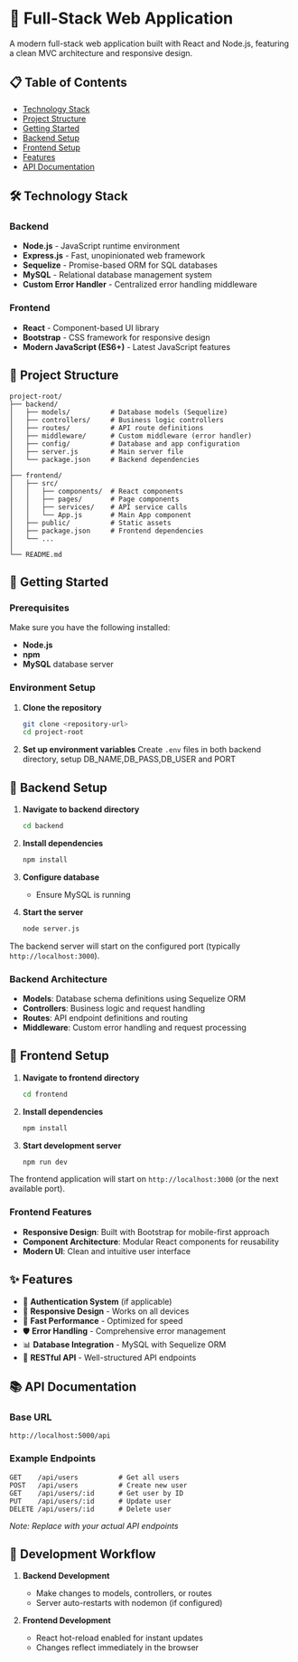 # 🚀 Full-Stack Web Application

A modern full-stack web application built with React and Node.js, featuring a clean MVC architecture and responsive design.

## 📋 Table of Contents

- [Technology Stack](#-technology-stack)
- [Project Structure](#-project-structure)
- [Getting Started](#-getting-started)
- [Backend Setup](#-backend-setup)
- [Frontend Setup](#-frontend-setup)
- [Features](#-features)
- [API Documentation](#-api-documentation)

## 🛠️ Technology Stack

### Backend

- **Node.js** - JavaScript runtime environment
- **Express.js** - Fast, unopinionated web framework
- **Sequelize** - Promise-based ORM for SQL databases
- **MySQL** - Relational database management system
- **Custom Error Handler** - Centralized error handling middleware

### Frontend

- **React** - Component-based UI library
- **Bootstrap** - CSS framework for responsive design
- **Modern JavaScript (ES6+)** - Latest JavaScript features

## 📁 Project Structure

```
project-root/
├── backend/
│   ├── models/          # Database models (Sequelize)
│   ├── controllers/     # Business logic controllers
│   ├── routes/          # API route definitions
│   ├── middleware/      # Custom middleware (error handler)
│   ├── config/          # Database and app configuration
│   ├── server.js        # Main server file
│   └── package.json     # Backend dependencies
│
├── frontend/
│   ├── src/
│   │   ├── components/  # React components
│   │   ├── pages/       # Page components
│   │   ├── services/    # API service calls
│   │   └── App.js       # Main App component
│   ├── public/          # Static assets
│   ├── package.json     # Frontend dependencies
│   └── ...
│
└── README.md
```

## 🚀 Getting Started

### Prerequisites

Make sure you have the following installed:

- **Node.js**
- **npm**
- **MySQL** database server

### Environment Setup

1. **Clone the repository**

   ```bash
   git clone <repository-url>
   cd project-root
   ```

2. **Set up environment variables**
   Create `.env` files in both backend directory, setup DB_NAME,DB_PASS,DB_USER and PORT

## 🔧 Backend Setup

1. **Navigate to backend directory**

   ```bash
   cd backend
   ```

2. **Install dependencies**

   ```bash
   npm install
   ```

3. **Configure database**

   - Ensure MySQL is running

4. **Start the server**
   ```bash
   node server.js
   ```

The backend server will start on the configured port (typically `http://localhost:3000`).

### Backend Architecture

- **Models**: Database schema definitions using Sequelize ORM
- **Controllers**: Business logic and request handling
- **Routes**: API endpoint definitions and routing
- **Middleware**: Custom error handling and request processing

## 🎨 Frontend Setup

1. **Navigate to frontend directory**

   ```bash
   cd frontend
   ```

2. **Install dependencies**

   ```bash
   npm install
   ```

3. **Start development server**
   ```bash
   npm run dev
   ```

The frontend application will start on `http://localhost:3000` (or the next available port).

### Frontend Features

- **Responsive Design**: Built with Bootstrap for mobile-first approach
- **Component Architecture**: Modular React components for reusability
- **Modern UI**: Clean and intuitive user interface

## ✨ Features

- 🔐 **Authentication System** (if applicable)
- 📱 **Responsive Design** - Works on all devices
- 🚀 **Fast Performance** - Optimized for speed
- 🛡️ **Error Handling** - Comprehensive error management
- 📊 **Database Integration** - MySQL with Sequelize ORM
- 🎯 **RESTful API** - Well-structured API endpoints

## 📚 API Documentation

### Base URL

```
http://localhost:5000/api
```

### Example Endpoints

```
GET    /api/users          # Get all users
POST   /api/users          # Create new user
GET    /api/users/:id      # Get user by ID
PUT    /api/users/:id      # Update user
DELETE /api/users/:id      # Delete user
```

_Note: Replace with your actual API endpoints_

## 🔄 Development Workflow

1. **Backend Development**

   - Make changes to models, controllers, or routes
   - Server auto-restarts with nodemon (if configured)

2. **Frontend Development**
   - React hot-reload enabled for instant updates
   - Changes reflect immediately in the browser
